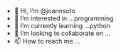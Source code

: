 - 👋 Hi, I’m @joannsoto
- 👀 I’m interested in ...programming
- 🌱 I’m currently learning ...python
- 💞️ I’m looking to collaborate on ...
- 📫 How to reach me ...

<!---
joannsoto/joannsoto is a ✨ special ✨ repository because its `README.md` (this file) appears on your GitHub profile.
You can click the Preview link to take a look at your changes.
--->
